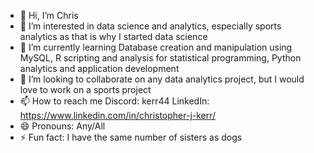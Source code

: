 - 👋 Hi, I’m Chris
- 👀 I’m interested in data science and analytics, especially sports analytics as that is why I started data science
- 🌱 I’m currently learning Database creation and manipulation using MySQL, R scripting and analysis for statistical programming, Python analytics and application development
- 💞️ I’m looking to collaborate on any data analytics project, but I would love to work on a sports project
- 📫 How to reach me Discord: kerr44 LinkedIn: https://www.linkedin.com/in/christopher-j-kerr/
- 😄 Pronouns: Any/All
- ⚡ Fun fact: I have the same number of sisters as dogs

<!---
Clinky456/Clinky456 is a ✨ special ✨ repository because its `README.md` (this file) appears on your GitHub profile.
You can click the Preview link to take a look at your changes.
--->
